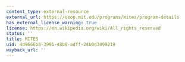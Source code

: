 ```yaml
---
content_type: external-resource
external_url: https://oeop.mit.edu/programs/mites/program-details
has_external_license_warning: true
license: https://en.wikipedia.org/wiki/All_rights_reserved
status: ''
title: MITES
uid: 4d9666b8-3991-48b8-adff-24b0d3499219
wayback_url: ''
---
```

